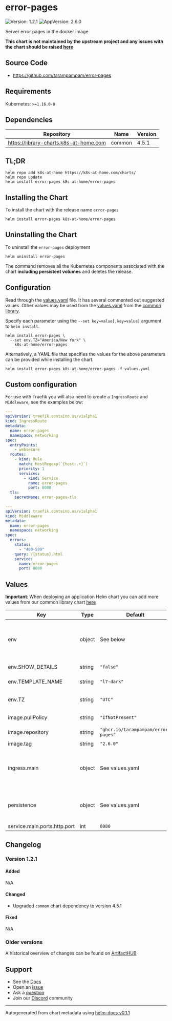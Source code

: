 # error-pages

![Version: 1.2.1](https://img.shields.io/badge/Version-1.2.1-informational?style=flat-square) ![AppVersion: 2.6.0](https://img.shields.io/badge/AppVersion-2.6.0-informational?style=flat-square)

Server error pages in the docker image

**This chart is not maintained by the upstream project and any issues with the chart should be raised [here](https://github.com/k8s-at-home/charts/issues/new/choose)**

## Source Code

* <https://github.com/tarampampam/error-pages>

## Requirements

Kubernetes: `>=1.16.0-0`

## Dependencies

| Repository | Name | Version |
|------------|------|---------|
| https://library-charts.k8s-at-home.com | common | 4.5.1 |

## TL;DR

```console
helm repo add k8s-at-home https://k8s-at-home.com/charts/
helm repo update
helm install error-pages k8s-at-home/error-pages
```

## Installing the Chart

To install the chart with the release name `error-pages`

```console
helm install error-pages k8s-at-home/error-pages
```

## Uninstalling the Chart

To uninstall the `error-pages` deployment

```console
helm uninstall error-pages
```

The command removes all the Kubernetes components associated with the chart **including persistent volumes** and deletes the release.

## Configuration

Read through the [values.yaml](./values.yaml) file. It has several commented out suggested values.
Other values may be used from the [values.yaml](https://github.com/k8s-at-home/library-charts/tree/main/charts/stable/common/values.yaml) from the [common library](https://github.com/k8s-at-home/library-charts/tree/main/charts/stable/common).

Specify each parameter using the `--set key=value[,key=value]` argument to `helm install`.

```console
helm install error-pages \
  --set env.TZ="America/New York" \
    k8s-at-home/error-pages
```

Alternatively, a YAML file that specifies the values for the above parameters can be provided while installing the chart.

```console
helm install error-pages k8s-at-home/error-pages -f values.yaml
```

## Custom configuration

For use with Traefik you will also need to create a `IngressRoute` and `Middleware`, see the examples below:

```yaml
---
apiVersion: traefik.containo.us/v1alpha1
kind: IngressRoute
metadata:
  name: error-pages
  namespace: networking
spec:
  entryPoints:
    - websecure
  routes:
    - kind: Rule
      match: HostRegexp(`{host:.+}`)
      priority: 1
      services:
        - kind: Service
          name: error-pages
          port: 8080
  tls:
    secretName: error-pages-tls
```

```yaml
---
apiVersion: traefik.containo.us/v1alpha1
kind: Middleware
metadata:
  name: error-pages
  namespace: networking
spec:
  errors:
    status:
      - "400-599"
    query: /{status}.html
    service:
      name: error-pages
      port: 8080
```

## Values

**Important**: When deploying an application Helm chart you can add more values from our common library chart [here](https://github.com/k8s-at-home/library-charts/tree/main/charts/stable/common)

| Key | Type | Default | Description |
|-----|------|---------|-------------|
| env | object | See below | environment variables. See the [error-pages documentation](https://github.com/tarampampam/error-pages/wiki/HTTP-server) for more info. |
| env.SHOW_DETAILS | string | `"false"` | Enable details on error pages |
| env.TEMPLATE_NAME | string | `"l7-dark"` | Set the template |
| env.TZ | string | `"UTC"` | Set the container timezone |
| image.pullPolicy | string | `"IfNotPresent"` | image pull policy |
| image.repository | string | `"ghcr.io/tarampampam/error-pages"` | image repository |
| image.tag | string | `"2.6.0"` | image tag |
| ingress.main | object | See values.yaml | Enable and configure ingress settings for the chart under this key. |
| persistence | object | See values.yaml | Configure persistence settings for the chart under this key. |
| service.main.ports.http.port | int | `8080` |  |

## Changelog

### Version 1.2.1

#### Added

N/A

#### Changed

* Upgraded `common` chart dependency to version 4.5.1

#### Fixed

N/A

### Older versions

A historical overview of changes can be found on [ArtifactHUB](https://artifacthub.io/packages/helm/k8s-at-home/error-pages?modal=changelog)

## Support

- See the [Docs](https://docs.k8s-at-home.com/our-helm-charts/getting-started/)
- Open an [issue](https://github.com/k8s-at-home/charts/issues/new/choose)
- Ask a [question](https://github.com/k8s-at-home/organization/discussions)
- Join our [Discord](https://discord.gg/sTMX7Vh) community

----------------------------------------------
Autogenerated from chart metadata using [helm-docs v0.1.1](https://github.com/k8s-at-home/helm-docs/releases/v0.1.1)
